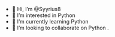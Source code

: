 - 👋 Hi, I’m @Syyrius8
- 👀 I’m interested in Python
- 🌱 I’m currently learning Python
- 💞️ I’m looking to collaborate on Python
.

<!---
Syyrius8/Syyrius8 is a ✨ special ✨ repository because its `README.md` (this file) appears on your GitHub profile.
You can click the Preview link to take a look at your changes.
--->
